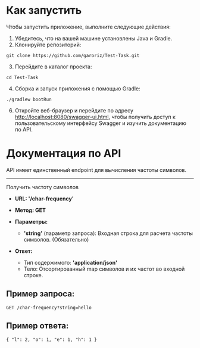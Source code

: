 Как запустить
=====================
Чтобы запустить приложение, выполните следующие действия:

1. Убедитесь, что на вашей машине установлены Java и Gradle.
2. Клонируйте репозиторий:

`git clone https://github.com/garoriz/Test-Task.git`

3. Перейдите в каталог проекта:

`cd Test-Task`

4. Сборка и запуск приложения с помощью Gradle:
   
`./gradlew bootRun`

6. Откройте веб-браузер и перейдите по адресу <http://localhost:8080/swagger-ui.html>, чтобы получить доступ к пользовательскому интерфейсу Swagger и изучить документацию по API.
   
Документация по API
=====================
API имеет единственный endpoint для вычисления частоты символов.
***
Получить частоту символов
* **URL: '/char-frequency'**
* **Метод: GET**
* **Параметры:**
  
   * **'string'** (параметр запроса): Входная строка для расчета частоты символов. (Обязательно)
     
* **Ответ:**
   * Тип содержимого: **'application/json'**
   * Тело: Отсортированный map символов и их частот во входной строке.

Пример запроса:
-----------------------------------
`GET /char-frequency?string=hello`

Пример ответа:
-----------------------------------
`{
  "l": 2,
  "o": 1,
  "e": 1,
  "h": 1
}
`
